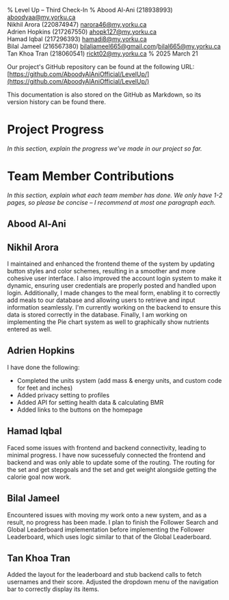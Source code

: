 % Level Up – Third Check-In
% Abood Al-Ani (218938993) <aboodyaa@my.yorku.ca>  
  Nikhil Arora (220874947) <narora46@my.yorku.ca>  
  Adrien Hopkins (217267550) <ahopk127@my.yorku.ca>  
  Hamad Iqbal (217296393) <hamadi8@my.yorku.ca>  
  Bilal Jameel (216567380) <bilaljameel665@gmail.com>/<bilal665@my.yorku.ca>  
  Tan Khoa Tran (218060541) <rickt02@my.yorku.ca>
% 2025 March 21

Our project's GitHub repository can be found at the following URL:  
[https://github.com/AboodyAlAniOfficial/LevelUp/](https://github.com/AboodyAlAniOfficial/LevelUp/)

This documentation is also stored on the GitHub as Markdown, so its version history can be found there.

# Project Progress

*In this section, explain the progress we’ve made in our project so far.*

# Team Member Contributions

*In this section, explain what each team member has done.  We only have 1-2 pages, so please be concise – I recommend at most one paragraph each.*

## Abood Al-Ani

## Nikhil Arora
I maintained and enhanced the frontend theme of the system by updating button styles and color schemes, resulting in a smoother and more cohesive user interface. I also improved the account login system to make it dynamic, ensuring user credentials are properly posted and handled upon login. Additionally, I made changes to the meal form, enabling it to correctly add meals to our database and allowing users to retrieve and input information seamlessly. I'm currently working on the backend to ensure this data is stored correctly in the database. Finally, I am working on implementing the Pie chart system as well to graphically show nutrients entered as well.

## Adrien Hopkins

I have done the following:

- Completed the units system (add mass & energy units, and custom code for feet and inches)
- Added privacy setting to profiles
- Added API for setting health data & calculating BMR
- Added links to the buttons on the homepage

## Hamad Iqbal
Faced some issues with frontend and backend connectivity, leading to minimal progress. I have now sucessefuly connected the frontend and backend and was only able to update some of the routing. The routing for the set and get stepgoals and the set and get weight alongside getting the calorie goal now work.

## Bilal Jameel
Encountered issues with moving my work onto a new system, and as a result, no progress has been made. I plan to finish the Follower Search and Global Leaderboard implementation before implementing the Follower Leaderboard, which uses logic similar to that of the Global Leaderboard.

## Tan Khoa Tran
Added the layout for the leaderboard and stub backend calls to fetch usernames and their score. 
Adjusted the dropdown menu of the navigation bar to correctly display its items.
